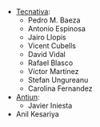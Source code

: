 - [Tecnativa](https://www.tecnativa.com):
  - Pedro M. Baeza
  - Antonio Espinosa
  - Jairo Llopis
  - Vicent Cubells
  - David Vidal
  - Rafael Blasco
  - Víctor Martínez
  - Stefan Ungureanu
  - Carolina Fernandez
- [Antiun](https://antiun.com/):
  - Javier Iniesta
- Anil Kesariya
